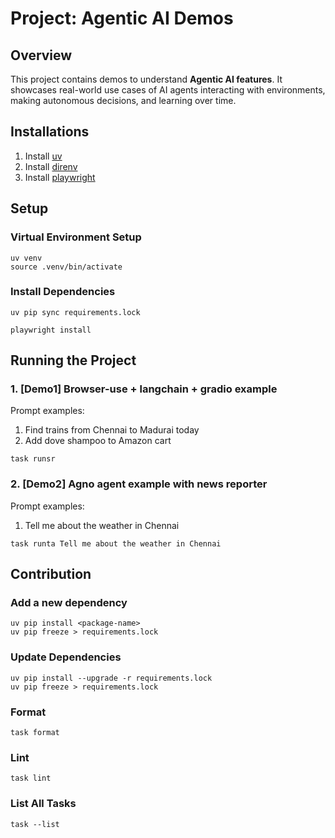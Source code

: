 # Project: Agentic AI Demos

## Overview

This project contains demos to understand **Agentic AI features**. It showcases real-world use cases of AI agents
interacting with environments, making autonomous decisions, and learning over time.

## Installations

1. Install [uv](https://github.com/astral-sh/uv)
2. Install [direnv](https://github.com/direnv/direnv)
3. Install [playwright](https://github.com/microsoft/playwright)

## Setup

### Virtual Environment Setup

```shell
uv venv
source .venv/bin/activate
```

### Install Dependencies

```shell
uv pip sync requirements.lock
```

```shell
playwright install
```

## Running the Project

### 1. [Demo1] Browser-use + langchain + gradio example

Prompt examples:
1. Find trains from Chennai to Madurai today
2. Add dove shampoo to Amazon cart

```shell
task runsr
```

### 2. [Demo2] Agno agent example with news reporter 

Prompt examples:
1. Tell me about the weather in Chennai

```shell
task runta Tell me about the weather in Chennai
```

## Contribution

### Add a new dependency

```shell
uv pip install <package-name>
uv pip freeze > requirements.lock
```

### Update Dependencies

```shell
uv pip install --upgrade -r requirements.lock
uv pip freeze > requirements.lock
```

### Format

```shell
task format
```

### Lint

```shell
task lint
```

### List All Tasks

```shell
task --list
```
